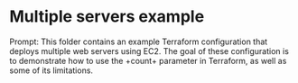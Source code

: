# Multiple servers example

Prompt: This folder contains an example Terraform configuration that deploys multiple web servers using EC2. The goal of these configuration is to demonstrate how to use the +count+ parameter in Terraform, as well as some of its limitations.

